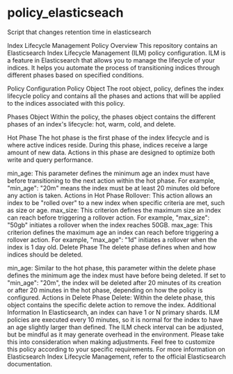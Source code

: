 # policy_elasticseach
Script that changes retention time in elasticsearch

Index Lifecycle Management Policy
Overview
This repository contains an Elasticsearch Index Lifecycle Management (ILM) policy configuration. ILM is a feature in Elasticsearch that allows you to manage the lifecycle of your indices. It helps you automate the process of transitioning indices through different phases based on specified conditions.

Policy Configuration
Policy Object
The root object, policy, defines the index lifecycle policy and contains all the phases and actions that will be applied to the indices associated with this policy.

Phases Object
Within the policy, the phases object contains the different phases of an index's lifecycle: hot, warm, cold, and delete.

Hot Phase
The hot phase is the first phase of the index lifecycle and is where active indices reside. During this phase, indices receive a large amount of new data. Actions in this phase are designed to optimize both write and query performance.

min_age: This parameter defines the minimum age an index must have before transitioning to the next action within the hot phase. For example, "min_age": "20m" means the index must be at least 20 minutes old before any action is taken.
Actions in Hot Phase
Rollover: This action allows an index to be "rolled over" to a new index when specific criteria are met, such as size or age.
max_size: This criterion defines the maximum size an index can reach before triggering a rollover action. For example, "max_size": "50gb" initiates a rollover when the index reaches 50GB.
max_age: This criterion defines the maximum age an index can reach before triggering a rollover action. For example, "max_age": "1d" initiates a rollover when the index is 1 day old.
Delete Phase
The delete phase defines when and how indices should be deleted.

min_age: Similar to the hot phase, this parameter within the delete phase defines the minimum age the index must have before being deleted. If set to "min_age": "20m", the index will be deleted after 20 minutes of its creation or after 20 minutes in the hot phase, depending on how the policy is configured.
Actions in Delete Phase
Delete: Within the delete phase, this object contains the specific delete action to remove the index.
Additional Information
In Elasticsearch, an index can have 1 or N primary shards.
ILM policies are executed every 10 minutes, so it is normal for the index to have an age slightly larger than defined.
The ILM check interval can be adjusted, but be mindful as it may generate overhead in the environment. Please take this into consideration when making adjustments.
Feel free to customize this policy according to your specific requirements. For more information on Elasticsearch Index Lifecycle Management, refer to the official Elasticsearch documentation.
